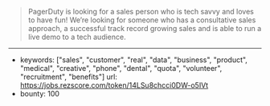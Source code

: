 >PagerDuty is looking for a sales person who is tech savvy and loves to have fun! We’re looking for someone who has a consultative sales approach, a successful track record growing sales and is able to run a live demo to a tech audience. 
------
- keywords: ["sales", "customer", "real", "data", "business", "product", "medical", "creative", "phone", "dental", "quota", "volunteer", "recruitment", "benefits"]
url: https://jobs.rezscore.com/token/14LSu8chcci0DW-o5IVt
- bounty: 100
